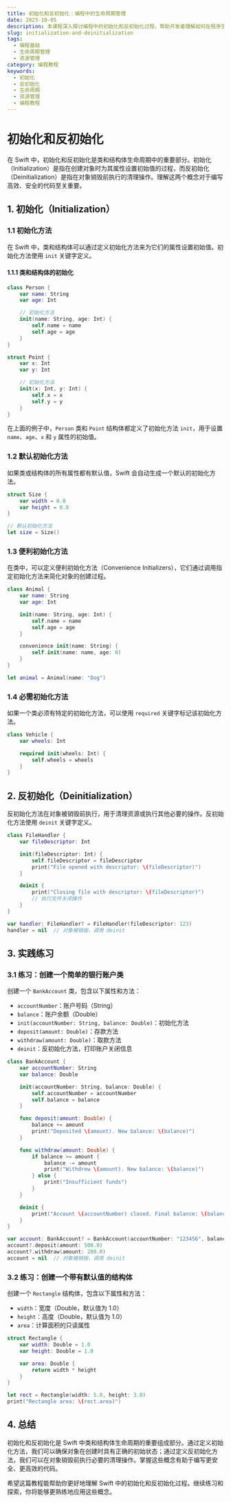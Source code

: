 ```yaml
---
title: 初始化和反初始化：编程中的生命周期管理
date: 2023-10-05
description: 本课程深入探讨编程中的初始化和反初始化过程，帮助开发者理解如何在程序生命周期中正确管理资源和状态。
slug: initialization-and-deinitialization
tags:
  - 编程基础
  - 生命周期管理
  - 资源管理
category: 编程教程
keywords:
  - 初始化
  - 反初始化
  - 生命周期
  - 资源管理
  - 编程教程
---
```


# 初始化和反初始化

在 Swift 中，初始化和反初始化是类和结构体生命周期中的重要部分。初始化（Initialization）是指在创建对象时为其属性设置初始值的过程，而反初始化（Deinitialization）是指在对象销毁前执行的清理操作。理解这两个概念对于编写高效、安全的代码至关重要。

## 1. 初始化（Initialization）

### 1.1 初始化方法

在 Swift 中，类和结构体可以通过定义初始化方法来为它们的属性设置初始值。初始化方法使用 `init` 关键字定义。

#### 1.1.1 类和结构体的初始化

```swift
class Person {
    var name: String
    var age: Int

    // 初始化方法
    init(name: String, age: Int) {
        self.name = name
        self.age = age
    }
}

struct Point {
    var x: Int
    var y: Int

    // 初始化方法
    init(x: Int, y: Int) {
        self.x = x
        self.y = y
    }
}
```

在上面的例子中，`Person` 类和 `Point` 结构体都定义了初始化方法 `init`，用于设置 `name`、`age`、`x` 和 `y` 属性的初始值。

### 1.2 默认初始化方法

如果类或结构体的所有属性都有默认值，Swift 会自动生成一个默认的初始化方法。

```swift
struct Size {
    var width = 0.0
    var height = 0.0
}

// 默认初始化方法
let size = Size()
```

### 1.3 便利初始化方法

在类中，可以定义便利初始化方法（Convenience Initializers），它们通过调用指定初始化方法来简化对象的创建过程。

```swift
class Animal {
    var name: String
    var age: Int

    init(name: String, age: Int) {
        self.name = name
        self.age = age
    }

    convenience init(name: String) {
        self.init(name: name, age: 0)
    }
}

let animal = Animal(name: "Dog")
```

### 1.4 必需初始化方法

如果一个类必须有特定的初始化方法，可以使用 `required` 关键字标记该初始化方法。

```swift
class Vehicle {
    var wheels: Int

    required init(wheels: Int) {
        self.wheels = wheels
    }
}
```

## 2. 反初始化（Deinitialization）

反初始化方法在对象被销毁前执行，用于清理资源或执行其他必要的操作。反初始化方法使用 `deinit` 关键字定义。

```swift
class FileHandler {
    var fileDescriptor: Int

    init(fileDescriptor: Int) {
        self.fileDescriptor = fileDescriptor
        print("File opened with descriptor: \(fileDescriptor)")
    }

    deinit {
        print("Closing file with descriptor: \(fileDescriptor)")
        // 执行文件关闭操作
    }
}

var handler: FileHandler? = FileHandler(fileDescriptor: 123)
handler = nil  // 对象被销毁，调用 deinit
```

## 3. 实践练习

### 3.1 练习：创建一个简单的银行账户类

创建一个 `BankAccount` 类，包含以下属性和方法：

- `accountNumber`：账户号码（String）
- `balance`：账户余额（Double）
- `init(accountNumber: String, balance: Double)`：初始化方法
- `deposit(amount: Double)`：存款方法
- `withdraw(amount: Double)`：取款方法
- `deinit`：反初始化方法，打印账户关闭信息

```swift
class BankAccount {
    var accountNumber: String
    var balance: Double

    init(accountNumber: String, balance: Double) {
        self.accountNumber = accountNumber
        self.balance = balance
    }

    func deposit(amount: Double) {
        balance += amount
        print("Deposited \(amount). New balance: \(balance)")
    }

    func withdraw(amount: Double) {
        if balance >= amount {
            balance -= amount
            print("Withdrew \(amount). New balance: \(balance)")
        } else {
            print("Insufficient funds")
        }
    }

    deinit {
        print("Account \(accountNumber) closed. Final balance: \(balance)")
    }
}

var account: BankAccount? = BankAccount(accountNumber: "123456", balance: 1000.0)
account?.deposit(amount: 500.0)
account?.withdraw(amount: 200.0)
account = nil  // 对象被销毁，调用 deinit
```

### 3.2 练习：创建一个带有默认值的结构体

创建一个 `Rectangle` 结构体，包含以下属性和方法：

- `width`：宽度（Double，默认值为 1.0）
- `height`：高度（Double，默认值为 1.0）
- `area`：计算面积的只读属性

```swift
struct Rectangle {
    var width: Double = 1.0
    var height: Double = 1.0

    var area: Double {
        return width * height
    }
}

let rect = Rectangle(width: 5.0, height: 3.0)
print("Rectangle area: \(rect.area)")
```

## 4. 总结

初始化和反初始化是 Swift 中类和结构体生命周期的重要组成部分。通过定义初始化方法，我们可以确保对象在创建时具有正确的初始状态；通过定义反初始化方法，我们可以在对象销毁前执行必要的清理操作。掌握这些概念有助于编写更安全、更高效的代码。

希望这篇教程能帮助你更好地理解 Swift 中的初始化和反初始化过程。继续练习和探索，你将能够更熟练地应用这些概念。